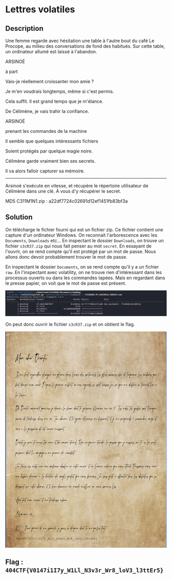 # Lettres volatiles

## Description

Une femme regarde avec hésitation une table à l'autre bout du café Le Procope, au milieu des conversations de fond des habitués. Sur cette table, un ordinateur allumé est laissé à l'abandon.

ARSINOÉ

à part

Vais-je réellement croissanter mon amie ?

Je m'en voudrais longtemps, même si c'est permis.

Cela suffit. Il est grand temps que je m'élance.

De Célimène, je vais trahir la confiance.

ARSINOÉ

prenant les commandes de la machine

Il semble que quelques intéressants fichiers

Soient protégés par quelque magie noire.

Célimène garde vraiment bien ses secrets.

Il va alors falloir capturer sa mémoire.

---

Arsinoé s'exécute en vitesse, et récupère le répertoire utilisateur de Célimène dans une clé. À vous d'y récupérer le secret.

MD5 C311M1N1.zip : a22df7724c02691d12ef1451fb83bf3a

## Solution

On télécharge le fichier fourni qui est un fichier zip. Ce fichier contient une capture d'un ordinateur Windows. On reconnait l'arborescence avec les `Documents`, `Downloads` etc... En inspectant le dossier `Downloads`, on trouve un fichier `s3cR37.zip` qui nous fait penser au mot `secret`. En essayant de l'ouvrir, on se rend compte qu'il est protégé par un mot de passe. Nous allons donc devoir probablement trouver le mot de passe.

En inspectant le dossier `Documents`, on se rend compte qu'il y a un fichier `raw`. En l'inspectant avec volatility, on ne trouve rien d'intéressant dans les processus ouverts ou dans les commandes tapées. Mais en regardant dans le presse papier, on voit que le mot de passe est présent.

![clipboard](clipboard.png)

On peut donc ouvrir le fichier `s3cR37.zip` et on obtient le flag.

![pdf](pdf.png)

## Flag : `404CTF{V0147i1I7y_W1Ll_N3v3r_Wr8_loV3_l3ttEr5}`
